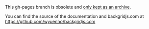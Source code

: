 This gh-pages branch is obsolete and [only kept as an archive](https://github.com/wyuenho/backgrid/issues/449).

You can find the source of the documentation and backgridjs.com at https://github.com/wyuenho/backgridjs.com
